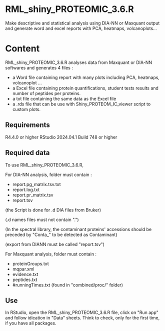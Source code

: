 # RML_shiny_PROTEOMIC_3.6.R
Make descriptive and statistical analysis using DIA-NN or Maxquant output and generate word and excel reports with PCA, heatmaps, volcanoplots...

# Content
RML_shiny_PROTEOMIC_3.6.R analyses data from Maxquant or DIA-NN softwares and generates 4 files :
- a Word file containing report with many plots including PCA, heatmaps, volcanoplot ...
- a Excel file containing protein quantifications, student tests results and number of peptides per proteins.
- a txt file containing the same data as the Excel file
- a .rds file that can be use with Shiny_PROTEOM_IC_viewer script to custom plots.

## Requirements
R4.4.0 or higher
RStudio 2024.04.1 Build 748 or higher

## Required data
To use RML_shiny_PROTEOMIC_3.6.R,

For DIA-NN analysis, folder must contain :
- report.pg_matrix.tsv.txt
- report.log.txt
- report.pr_matrix.tsv
- report.tsv

(the Script is done for .d DIA files from Bruker)

(.d names files must not contain ".")

(In the spectral library, the contaminant proteins' accessions should be preceded by "Conta_" to be detected as Contaminant)

(export from DIANN must be called "report.tsv")
	
For Maxquant analysis, folder must contain :
- proteinGroups.txt
- mqpar.xml
- evidence.txt
- peptides.txt
- #runningTimes.txt (found in "combined/proc/" folder)



## Use
In RStudio, open the RML_shiny_PROTEOMIC_3.6.R file, click on "Run app" and follow idication in "Data" sheets. Think to check, only for the first time, if you have all packages.
